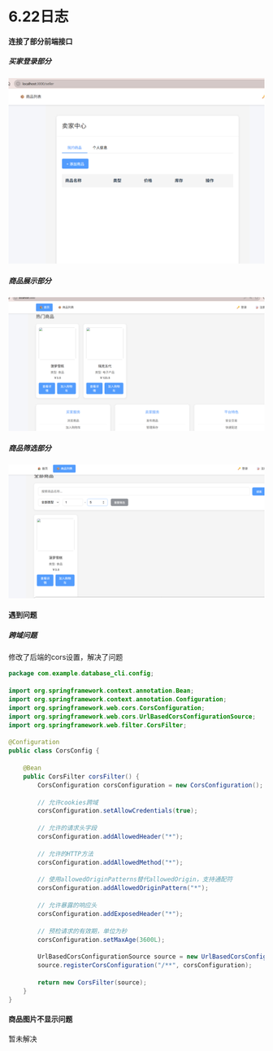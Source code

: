 # 6.22日志

#### 连接了部分前端接口

##### 买家登录部分

![image-20250622212020486](img/image-20250622212020486.png)

##### 商品展示部分

![image-20250622212131801](img/image-20250622212131801.png)

##### 商品筛选部分

![image-20250622212246739](img/image-20250622212246739.png)

#### 遇到问题

##### 跨域问题

修改了后端的cors设置，解决了问题



```java
package com.example.database_cli.config;

import org.springframework.context.annotation.Bean;
import org.springframework.context.annotation.Configuration;
import org.springframework.web.cors.CorsConfiguration;
import org.springframework.web.cors.UrlBasedCorsConfigurationSource;
import org.springframework.web.filter.CorsFilter;

@Configuration
public class CorsConfig {

    @Bean
    public CorsFilter corsFilter() {
        CorsConfiguration corsConfiguration = new CorsConfiguration();
        
        // 允许cookies跨域
        corsConfiguration.setAllowCredentials(true);
        
        // 允许的请求头字段
        corsConfiguration.addAllowedHeader("*");
        
        // 允许的HTTP方法
        corsConfiguration.addAllowedMethod("*");
        
        // 使用allowedOriginPatterns替代allowedOrigin，支持通配符
        corsConfiguration.addAllowedOriginPattern("*");
        
        // 允许暴露的响应头
        corsConfiguration.addExposedHeader("*");
        
        // 预检请求的有效期，单位为秒
        corsConfiguration.setMaxAge(3600L);
        
        UrlBasedCorsConfigurationSource source = new UrlBasedCorsConfigurationSource();
        source.registerCorsConfiguration("/**", corsConfiguration);
        
        return new CorsFilter(source);
    }
}
```

#### 商品图片不显示问题

暂未解决